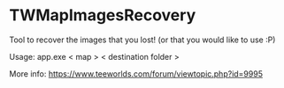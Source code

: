 # TWMapImagesRecovery

Tool to recover the images that you lost! (or that you would like to use :P)

Usage: 
   app.exe < map > < destination folder  >



More info: https://www.teeworlds.com/forum/viewtopic.php?id=9995
